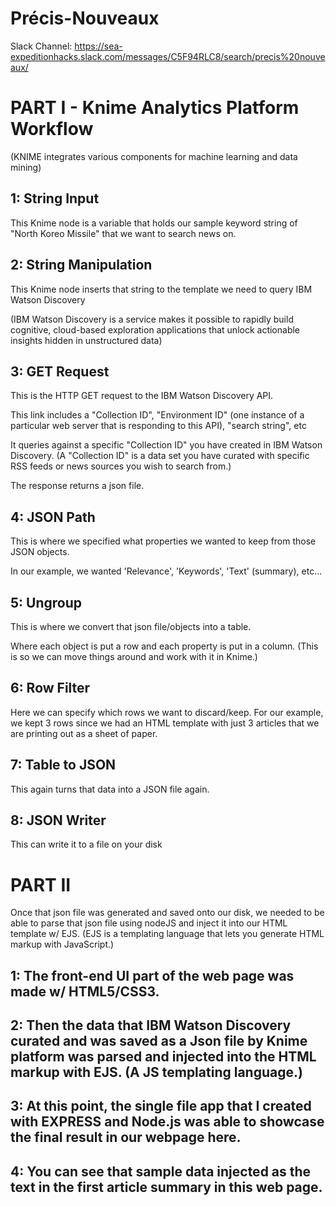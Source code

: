 # Précis-Nouveaux

Slack Channel: https://sea-expeditionhacks.slack.com/messages/C5F94RLC8/search/precis%20nouveaux/ 



# PART I -  Knime Analytics Platform Workflow 
(KNIME integrates various components for machine learning and data mining) 


## 1: String Input 
This Knime node is a variable that holds our sample keyword string of "North Koreo Missile" that we want to search news on.


## 2: String Manipulation
		
This Knime node inserts that string to the template we need to query IBM Watson Discovery

(IBM Watson Discovery is a service makes it possible to rapidly build cognitive, cloud-based exploration applications that unlock actionable insights hidden in unstructured data)


## 3: GET Request
This is the HTTP GET request to the IBM Watson Discovery API.

This link includes a "Collection ID", "Environment ID" (one instance of a particular web server that is responding to this API), "search string", etc  

It queries against a specific "Collection ID" you have created in IBM Watson Discovery. (A "Collection ID" is a data set you have curated with specific RSS feeds or news sources you wish to search from.)

The response returns a json file. 


## 4: JSON Path
This is  where we specified what properties we wanted to keep from those JSON objects. 

In our example, we wanted 'Relevance', 'Keywords', 'Text' (summary), etc...


## 5: Ungroup
This is where we convert that json file/objects into a table. 

Where each object is put a row and each property is put in a column. (This is so we can move things around and work with it in Knime.)


## 6: Row Filter
Here we can specify which rows we want to discard/keep.
For our example, we kept 3 rows since we had an HTML template with just 3 articles that we are printing out as a sheet of paper.


## 7: Table to JSON
This again turns that data into a JSON file again.


## 8: JSON Writer
This can write it to a file on your disk 






# PART II 


Once that json file was generated and saved onto our disk, we needed to be able to parse that json file using nodeJS and inject it into our HTML template w/ EJS. (EJS is a templating language that lets you generate HTML markup with JavaScript.) 



## 1: The front-end UI part of the web page was made w/ HTML5/CSS3. 

## 2: Then the data that IBM Watson Discovery curated and was saved as a Json file by Knime platform was parsed and injected into the HTML markup with EJS. (A JS templating language.) 
  
  
## 3: At this point, the single file app that I created with EXPRESS and Node.js was able to showcase the final result in our webpage here.  

## 4: You can see that sample data injected as the text in the first article summary in this web page. 










